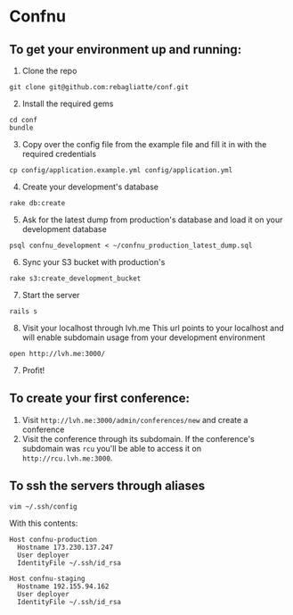 Confnu
=======

## To get your environment up and running:

1. Clone the repo
  ```
  git clone git@github.com:rebagliatte/conf.git
  ```

2. Install the required gems
  ```
  cd conf
  bundle
  ```

3. Copy over the config file from the example file and fill it in with the required credentials
  ```
  cp config/application.example.yml config/application.yml
  ```

4. Create your development's database
  ```
  rake db:create
  ```

5. Ask for the latest dump from production's database and load it on your development database
  ```
  psql confnu_development < ~/confnu_production_latest_dump.sql
  ```

6. Sync your S3 bucket with production's
  ```
  rake s3:create_development_bucket
  ```

7. Start the server
  ```
  rails s
  ```

8. Visit your localhost through lvh.me
  This url points to your localhost and will enable subdomain usage from your development environment
  ```
  open http://lvh.me:3000/
  ```

7. Profit!

## To create your first conference:

1. Visit `http://lvh.me:3000/admin/conferences/new` and create a conference
2. Visit the conference through its subdomain. If the conference's subdomain was `rcu` you'll be able to access it on `http://rcu.lvh.me:3000`.

## To ssh the servers through aliases

```
vim ~/.ssh/config
```

With this contents:

```
Host confnu-production
  Hostname 173.230.137.247
  User deployer
  IdentityFile ~/.ssh/id_rsa

Host confnu-staging
  Hostname 192.155.94.162
  User deployer
  IdentityFile ~/.ssh/id_rsa
```
